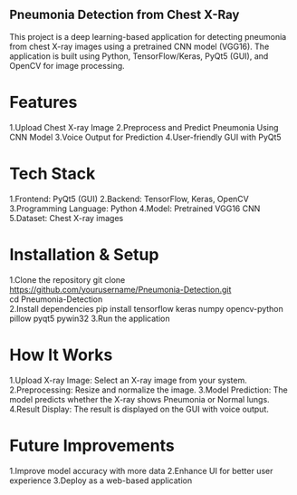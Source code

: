 ## Pneumonia Detection from Chest X-Ray
This project is a deep learning-based application for detecting pneumonia from chest X-ray images using a pretrained CNN model (VGG16). The application is built using Python, TensorFlow/Keras, PyQt5 (GUI), and OpenCV for image processing.

# Features
1.Upload Chest X-ray Image
2.Preprocess and Predict Pneumonia Using CNN Model
3.Voice Output for Prediction
4.User-friendly GUI with PyQt5

# Tech Stack
1.Frontend: PyQt5 (GUI)
2.Backend: TensorFlow, Keras, OpenCV
3.Programming Language: Python
4.Model: Pretrained VGG16 CNN
5.Dataset: Chest X-ray images


# Installation & Setup
1.Clone the repository
git clone https://github.com/yourusername/Pneumonia-Detection.git  
cd Pneumonia-Detection  
2.Install dependencies
pip install tensorflow keras numpy opencv-python pillow pyqt5 pywin32
3.Run the application

# How It Works
1.Upload X-ray Image: Select an X-ray image from your system.
2.Preprocessing: Resize and normalize the image.
3.Model Prediction: The model predicts whether the X-ray shows Pneumonia or Normal lungs.
4.Result Display: The result is displayed on the GUI with voice output.

# Future Improvements
1.Improve model accuracy with more data
2.Enhance UI for better user experience
3.Deploy as a web-based application

